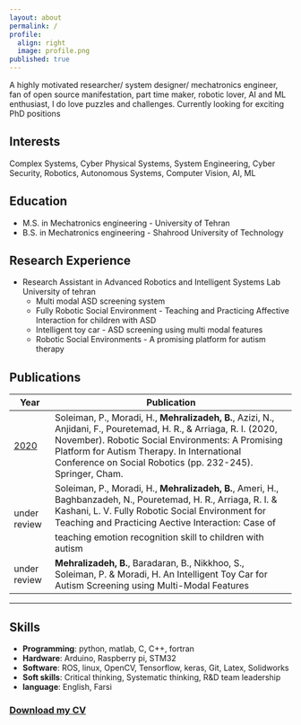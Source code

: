 ```yaml
---
layout: about
permalink: /
profile:
  align: right
  image: profile.png
published: true
---
```


A highly motivated researcher/ system designer/ mechatronics engineer, fan of open source manifestation, part time maker, robotic lover, AI and ML enthusiast, I do love puzzles and challenges. Currently looking for exciting PhD positions

## Interests
Complex Systems, Cyber Physical Systems, System Engineering, Cyber Security, Robotics, Autonomous Systems, Computer Vision, AI, ML

## Education

- M.S. in Mechatronics engineering - University of Tehran
- B.S. in Mechatronics engineering - Shahrood University of Technology 

## Research Experience

- Research Assistant in Advanced Robotics and Intelligent Systems Lab University of tehran
  - Multi modal ASD screening system
  - Fully Robotic Social Environment - Teaching and Practicing Affective Interaction for children with ASD
  - Intelligent toy car - ASD screening using multi modal features
  - Robotic Social Environments - A promising platform for autism therapy

## Publications

| Year 	| Publication 	|
|---	|---	|
| [2020](https://doi.org/10.1007/978-3-030-62056-1_20) 	| Soleiman, P., Moradi, H., **Mehralizadeh, B.**, Azizi, N., Anjidani, F., Pouretemad, H. R., & Arriaga, R. I. (2020, November). Robotic Social Environments: A Promising Platform for Autism Therapy. In International Conference on Social Robotics (pp. 232-245). Springer, Cham. 	|
| under review 	| Soleiman, P., Moradi, H., **Mehralizadeh, B.**, Ameri, H., Baghbanzadeh, N., Pouretemad, H. R., Arriaga, R. I. & Kashani, L. V. Fully Robotic Social Environment for Teaching and Practicing Aective Interaction: Case of teaching emotion recognition skill to children with autism 	|
| under review 	| **Mehralizadeh, B.**, Baradaran, B., Nikkhoo, S., Soleiman, P. & Moradi, H. An Intelligent Toy Car for Autism Screening using Multi-Modal Features 	|
---

## Skills

- **Programming**: python, matlab, C, C++, fortran
- **Hardware**: Arduino, Raspberry pi, STM32
- **Software**: ROS, linux, OpenCV, Tensorflow, keras, Git, Latex, Solidworks
- **Soft skills**: Critical thinking, Systematic thinking, R&D team leadership
- **language**: English, Farsi

### [Download my CV](https://bijanmehr.github.io/assets/files/bijanmehr_cv.pdf)
